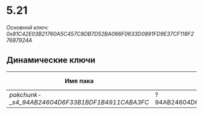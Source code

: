 # 5.21

###### Основной ключ: 0x81C42E03B21760A5C457C8DB7D52BA066F0633D0891FD9E37CF118F27687924A

## Динамические ключи

| Имя пака                                        | AES Ключ<br/>GUID                      |
|-------------------------------------------------|----------------------------------------|
| *pakchunk-_s4_94AB24604D6F33B1BDF1B4911CABA3FC* | ?<br/>94AB24604D6F33B1BDF1B4911CABA3FC |
